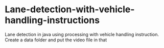 # Lane-detection-with-vehicle-handling-instructions
Lane detection in java using processing with vehicle handling instruction. Create a data folder and put the video file in that 
